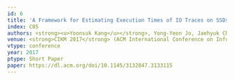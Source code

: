 ```yaml
---
id: 6
title: 'A Framework for Estimating Execution Times of IO Traces on SSDs'
index: C05
authors: <strong><u>Yoonsuk Kang</u></strong>, Yong-Yeon Jo, Jaehyuk Cha, Wan D. Bae, and Sang-Wook Kim
venue: <strong>CIKM 2017</strong> (ACM International Conference on Information and Knowledge Management)
vtype: conference
year: 2017
ptype: Short Paper
paper: https://dl.acm.org/doi/10.1145/3132847.3133115
---
```

